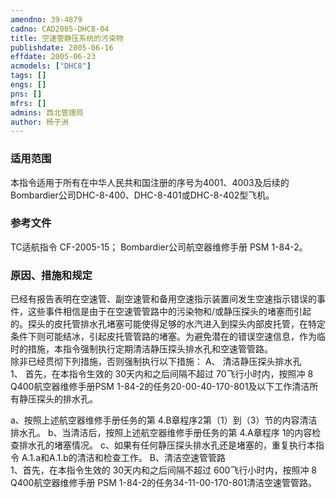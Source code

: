 ```yaml
---
amendno: 39-4879  
cadno: CAD2005-DHC8-04  
title: 空速管静压系统的污染物  
publishdate: 2005-06-16  
effdate: 2005-06-23  
acmodels: ["DHC8"]  
tags: []  
engs: []  
pns: []  
mfrs: []  
admins: 西北管理局  
author: 杨子洲  
---
```

  
### 适用范围  
本指令适用于所有在中华人民共和国注册的序号为4001、4003及后续的Bombardier公司DHC-8-400、DHC-8-401或DHC-8-402型飞机。  
  
<!--more-->  
### 参考文件  
  TC适航指令 CF-2005-15；    Bombardier公司航空器维修手册 PSM 1-84-2。  
  
### 原因、措施和规定  

  已经有报告表明在空速管、副空速管和备用空速指示装置间发生空速指示错误的事件，这些事件相信是由于在空速管管路中的污染物和/或静压探头的堵塞而引起的。探头的皮托管排水孔堵塞可能使得足够的水汽进入到探头内部皮托管，在特定条件下则可能结冰，引起皮托管管路的堵塞。为避免潜在的错误空速信息，作为临时的措施，本指令强制执行定期清洁静压探头排水孔和空速管管路。  
除非已经贯彻下列措施，否则强制执行以下措施： A、 清洁静压探头排水孔  
1、 首先，在本指令生效的 30天内和之后间隔不超过 70飞行小时内，按照冲 8 Q400航空器维修手册PSM 1-84-2的任务20-00-40-170-801及以下工作清洁所有静压探头的排水孔。  
  
a、按照上述航空器维修手册任务的第 4.B章程序2第（1）到（3）节的内容清洁排水孔。 b、当清洁后，按照上述航空器维修手册任务的第 4.A章程序 1的内容检查排水孔的堵塞情况。 c、如果有任何静压探头排水孔还是堵塞的，重复执行本指令 A.1.a和A.1.b的清洁和检查工作。 B、清洁空速管管路  
1、首先，在本指令生效的 30天内和之后间隔不超过 600飞行小时内，按照冲 8 Q400航空器维修手册 PSM 1-84-2的任务34-11-00-170-801清洁空速管管路。  
